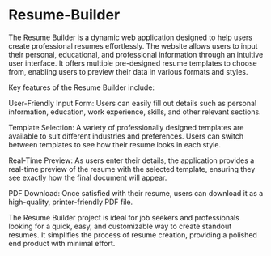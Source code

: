 # Resume-Builder
The Resume Builder is a dynamic web application designed to help users create professional resumes effortlessly. The website allows users to input their personal, educational, and professional information through an intuitive user interface. It offers multiple pre-designed resume templates to choose from, enabling users to preview their data in various formats and styles.

Key features of the Resume Builder include:

User-Friendly Input Form: Users can easily fill out details such as personal information, education, work experience, skills, and other relevant sections.

Template Selection: A variety of professionally designed templates are available to suit different industries and preferences. Users can switch between templates to see how their resume looks in each style.

Real-Time Preview: As users enter their details, the application provides a real-time preview of the resume with the selected template, ensuring they see exactly how the final document will appear.

PDF Download: Once satisfied with their resume, users can download it as a high-quality, printer-friendly PDF file.

The Resume Builder project is ideal for job seekers and professionals looking for a quick, easy, and customizable way to create standout resumes. It simplifies the process of resume creation, providing a polished end product with minimal effort.
